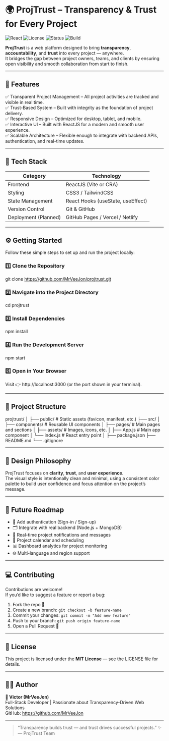 # 🌍 ProjTrust – Transparency & Trust for Every Project

![React](https://img.shields.io/badge/React-18.0.0-blue?logo=react)
![License](https://img.shields.io/badge/license-MIT-green)
![Status](https://img.shields.io/badge/status-Active-success)
![Build](https://img.shields.io/badge/build-Passing-brightgreen)

**ProjTrust** is a web platform designed to bring **transparency**, **accountability**, and **trust** into every project — anywhere.  
It bridges the gap between project owners, teams, and clients by ensuring open visibility and smooth collaboration from start to finish.

---

## 🚀 Features

✅ Transparent Project Management – All project activities are tracked and visible in real time.  
✅ Trust-Based System – Built with integrity as the foundation of project delivery.  
✅ Responsive Design – Optimized for desktop, tablet, and mobile.  
✅ Interactive UI – Built with ReactJS for a modern and smooth user experience.  
✅ Scalable Architecture – Flexible enough to integrate with backend APIs, authentication, and real-time updates.

---

## 🧩 Tech Stack

| Category | Technology |
|-----------|-------------|
| Frontend | ReactJS (Vite or CRA) |
| Styling | CSS3 / TailwindCSS |
| State Management | React Hooks (useState, useEffect) |
| Version Control | Git & GitHub |
| Deployment (Planned) | GitHub Pages / Vercel / Netlify |

---

## ⚙️ Getting Started

Follow these simple steps to set up and run the project locally:

### 1️⃣ Clone the Repository

git clone https://github.com/MrVeeJon/projtrust.git

### 2️⃣ Navigate into the Project Directory

cd projtrust 


### 3️⃣ Install Dependencies

npm install 


### 4️⃣ Run the Development Server

npm start 


### 5️⃣ Open in Your Browser
Visit 👉 http://localhost:3000 (or the port shown in your terminal).

---

## 📁 Project Structure

projtrust/
│
├── public/ # Static assets (favicon, manifest, etc.)
├── src/
│ ├── components/ # Reusable UI components
│ ├── pages/ # Main pages and sections
│ ├── assets/ # Images, icons, etc.
│ ├── App.js # Main app component
│ └── index.js # React entry point
│
├── package.json
├── README.md
└── .gitignore 



---

## 🎨 Design Philosophy

ProjTrust focuses on **clarity**, **trust**, and **user experience**.  
The visual style is intentionally clean and minimal, using a consistent color palette to build user confidence and focus attention on the project’s message.

---

## 🧠 Future Roadmap

- 🔐 Add authentication (Sign-in / Sign-up)
- 🗂️ Integrate with real backend (Node.js + MongoDB)
- 💬 Real-time project notifications and messages
- 📅 Project calendar and scheduling
- 📊 Dashboard analytics for project monitoring
- 🌐 Multi-language and region support

---

## 💻 Contributing

Contributions are welcome!  
If you’d like to suggest a feature or report a bug:

1. Fork the repo 🍴  
2. Create a new branch: `git checkout -b feature-name`  
3. Commit your changes: `git commit -m "Add new feature"`  
4. Push to your branch: `git push origin feature-name`  
5. Open a Pull Request 🚀  

---

## 📜 License

This project is licensed under the **MIT License** — see the LICENSE file for details.

---

## 👨‍💻 Author

**👋 Victor (MrVeeJon)**  
Full-Stack Developer | Passionate about Transparency-Driven Web Solutions  
GitHub: https://github.com/MrVeeJon

---

> “Transparency builds trust — and trust drives successful projects.” ✨  
> — ProjTrust Team
